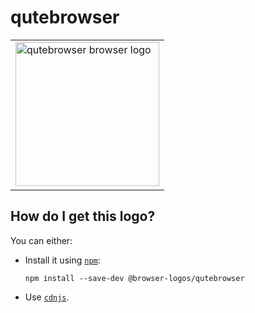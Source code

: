 # qutebrowser

<table>
    <tr height=240>
        <td>
            <a href="https://github.com/alrra/browser-logos/tree/bb15fbb4809fe2d3a887e0d7a3f710415295851e/src/qutebrowser">
                <img width=230 src="https://raw.githubusercontent.com/alrra/browser-logos/bb15fbb4809fe2d3a887e0d7a3f710415295851e/src/qutebrowser/qutebrowser_512x512.png" alt="qutebrowser browser logo">
            </a>
        </td>
    </tr>
</table>

## How do I get this logo?

You can either:

* Install it using [`npm`][npm]:

  `npm install --save-dev @browser-logos/qutebrowser`

* Use [`cdnjs`][cdnjs].

<!-- Link labels: -->

[cdnjs]: https://cdnjs.com/libraries/browser-logos
[npm]: https://www.npmjs.com/

